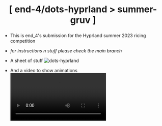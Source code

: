 <div align="center">
    <h1>[ end-4/dots-hyprland > summer-gruv ]</h1>
    <h3></h3>
</div>

 - This is end_4's submission for the Hyprland summer 2023 ricing competition
 - *for instructions n stuff please check the main branch*

 - A sheet of stuff
![dots-hyprland](./assets/all_ordered.png)
 - And a video to show animations
![dots-hyprland](./assets/summer-showcase-fade_edited.mp4)